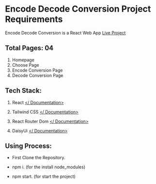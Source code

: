 # Encode Decode Conversion Project Requirements

Encode Decode Conversion is a React Web App [Live Project](https://encoded-decoded.netlify.app/)

## Total Pages: 04

1.  Homepage
2.  Choose Page
3.  Encode Conversion Page
4.  Decode Conversion Page

## Tech Stack:

1.  React [</ Documentation>](https://reactjs.org/docs/getting-started.html)
2.  Tailwind CSS [</ Documentation>](https://tailwindcss.com/docs/installation)
3.  React Router Dom [</ Documentation>](https://reactrouter.com/docs/en/v6/getting-started/overview)

4.  DaisyUi [</ Documentation>](https://daisyui.com/)

## Using Process:

- First Clone the Repository.
- npm i. (for the install node_modules)

- npm start. (for start the project)
